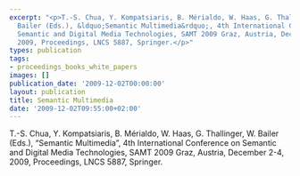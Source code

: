 ```yaml
---
excerpt: "<p>T.-S. Chua, Y. Kompatsiaris, B. Mérialdo, W. Haas, G. Thallinger, W.
  Bailer (Eds.), &ldquo;Semantic Multimedia&rdquo;, 4th International Conference on
  Semantic and Digital Media Technologies, SAMT 2009 Graz, Austria, December 2-4,
  2009, Proceedings, LNCS 5887, Springer.</p>"
types: publication
tags:
- proceedings_books_white_papers
images: []
publication_date: '2009-12-02T00:00:00'
layout: publication
title: Semantic Multimedia
date: '2009-12-02T09:55:00+02:00'
---
```

<p>T.-S. Chua, Y. Kompatsiaris, B. Mérialdo, W. Haas, G. Thallinger, W. Bailer (Eds.), &ldquo;Semantic Multimedia&rdquo;, 4th International Conference on Semantic and Digital Media Technologies, SAMT 2009 Graz, Austria, December 2-4, 2009, Proceedings, LNCS 5887, Springer.</p>
